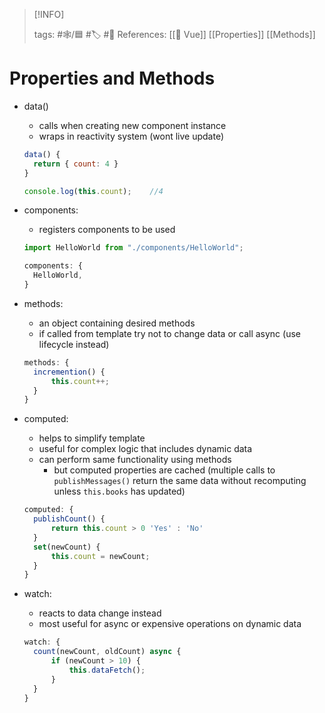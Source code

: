 
> [!INFO]
> 
> tags:  #🕸️/🟦 #🏷️ #📜️
> References: [[💚 Vue]] [[Properties]] [[Methods]]


# Properties and Methods

- data()

  - calls when creating new component instance
  - wraps in reactivity system (wont live update)

  ```jsx
  data() {
  	return { count: 4 }
  }

  console.log(this.count);    //4
  ```

- components:

  - registers components to be used

  ```jsx
  import HelloWorld from "./components/HelloWorld";

  components: {
  	HelloWorld,
  }
  ```

- methods:

  - an object containing desired methods
  - if called from template try not to change data or call async (use lifecycle instead)

  ```jsx
  methods: {
  	incremention() {
  		this.count++;
  	}
  }
  ```

- computed:

  - helps to simplify template
  - useful for complex logic that includes dynamic data
  - can perform same functionality using methods
    - but computed properties are cached (multiple calls to `publishMessages()` return the same data without recomputing unless `this.books` has updated)

  ```jsx
  computed: {
  	publishCount() {
  		return this.count > 0 'Yes' : 'No'
  	}
  	set(newCount) {
  		this.count = newCount;
  	}
  }
  ```

- watch:

  - reacts to data change instead
  - most useful for async or expensive operations on dynamic data

  ```jsx
  watch: {
  	count(newCount, oldCount) async {
  		if (newCount > 10) {
  			this.dataFetch();
  		}
  	}
  }
  ```
